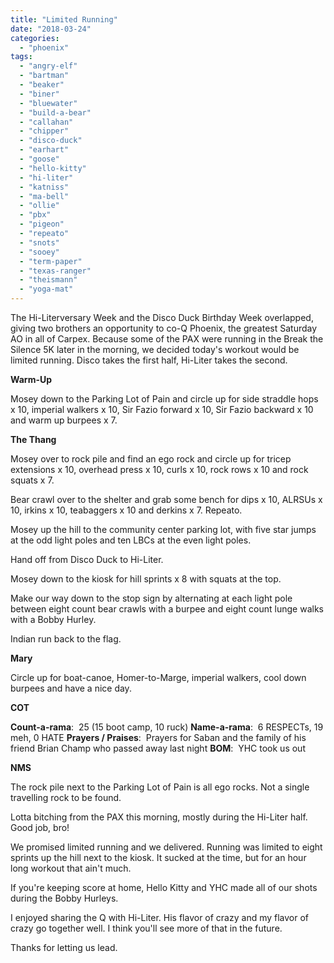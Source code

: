 ```yaml
---
title: "Limited Running"
date: "2018-03-24"
categories: 
  - "phoenix"
tags: 
  - "angry-elf"
  - "bartman"
  - "beaker"
  - "biner"
  - "bluewater"
  - "build-a-bear"
  - "callahan"
  - "chipper"
  - "disco-duck"
  - "earhart"
  - "goose"
  - "hello-kitty"
  - "hi-liter"
  - "katniss"
  - "ma-bell"
  - "ollie"
  - "pbx"
  - "pigeon"
  - "repeato"
  - "snots"
  - "sooey"
  - "term-paper"
  - "texas-ranger"
  - "theismann"
  - "yoga-mat"
---
```


The Hi-Literversary Week and the Disco Duck Birthday Week overlapped, giving two brothers an opportunity to co-Q Phoenix, the greatest Saturday AO in all of Carpex. Because some of the PAX were running in the Break the Silence 5K later in the morning, we decided today's workout would be limited running. Disco takes the first half, Hi-Liter takes the second.

**Warm-Up**

Mosey down to the Parking Lot of Pain and circle up for side straddle hops x 10, imperial walkers x 10, Sir Fazio forward x 10, Sir Fazio backward x 10 and warm up burpees x 7.

**The Thang**

Mosey over to rock pile and find an ego rock and circle up for tricep extensions x 10, overhead press x 10, curls x 10, rock rows x 10 and rock squats x 7.

Bear crawl over to the shelter and grab some bench for dips x 10, ALRSUs x 10, irkins x 10, teabaggers x 10 and derkins x 7. Repeato.

Mosey up the hill to the community center parking lot, with five star jumps at the odd light poles and ten LBCs at the even light poles.

Hand off from Disco Duck to Hi-Liter.

Mosey down to the kiosk for hill sprints x 8 with squats at the top.

Make our way down to the stop sign by alternating at each light pole between eight count bear crawls with a burpee and eight count lunge walks with a Bobby Hurley.

Indian run back to the flag.

**Mary**

Circle up for boat-canoe, Homer-to-Marge, imperial walkers, cool down burpees and have a nice day.

**COT**

**Count-a-rama**:  25 (15 boot camp, 10 ruck) **Name-a-rama**:  6 RESPECTs, 19 meh, 0 HATE **Prayers / Praises**:  Prayers for Saban and the family of his friend Brian Champ who passed away last night **BOM**:  YHC took us out

**NMS**

The rock pile next to the Parking Lot of Pain is all ego rocks. Not a single travelling rock to be found.

Lotta bitching from the PAX this morning, mostly during the Hi-Liter half. Good job, bro!

We promised limited running and we delivered. Running was limited to eight sprints up the hill next to the kiosk. It sucked at the time, but for an hour long workout that ain't much.

If you're keeping score at home, Hello Kitty and YHC made all of our shots during the Bobby Hurleys.

I enjoyed sharing the Q with Hi-Liter. His flavor of crazy and my flavor of crazy go together well. I think you'll see more of that in the future.

Thanks for letting us lead.
